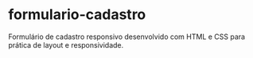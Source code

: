 # formulario-cadastro
Formulário de cadastro responsivo desenvolvido com HTML e CSS para prática de layout e responsividade.
